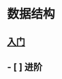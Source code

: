# 数据结构
## [入门](https://hesy-zhoulijie.github.io/All-about-cpp/%E6%95%B0%E6%8D%AE%E7%BB%93%E6%9E%84/%E5%85%A5%E9%97%A8/index.html)
## - [ ] 进阶
